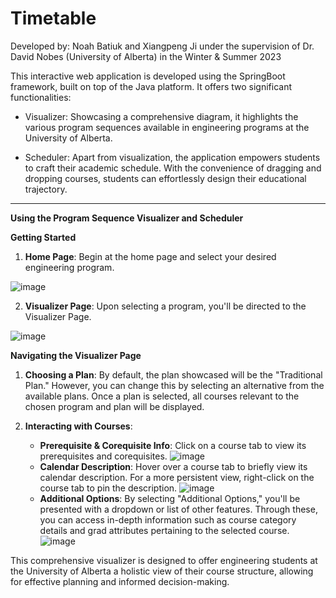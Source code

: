 # Timetable

Developed by: Noah Batiuk and Xiangpeng Ji under the supervision of Dr. David Nobes (University of Alberta) in the Winter & Summer 2023

This interactive web application is developed using the SpringBoot framework, built on top of the Java platform. It offers two significant functionalities:

+ Visualizer: Showcasing a comprehensive diagram, it highlights the various program sequences available in engineering programs at the University of Alberta.

+ Scheduler: Apart from visualization, the application empowers students to craft their academic schedule. With the convenience of dragging and dropping courses, students can effortlessly design their educational trajectory.
___

**Using the Program Sequence Visualizer and Scheduler**

**Getting Started**

1. **Home Page**: Begin at the home page and select your desired engineering program.

![image](https://github.com/xiangpen-1412/Timetable/assets/123021355/80bd4c1b-07b8-4eec-b429-e268d8e1f0ea)

2. **Visualizer Page**: Upon selecting a program, you'll be directed to the Visualizer Page.

![image](https://github.com/xiangpen-1412/Timetable/assets/123021355/e9ff7266-c440-447b-bd34-3e5f7bd6406d)

**Navigating the Visualizer Page**

1. **Choosing a Plan**: By default, the plan showcased will be the "Traditional Plan." However, you can change this by selecting an alternative from the available plans. Once a plan is selected, all courses relevant to the chosen program and plan will be displayed.

2. **Interacting with Courses**:
   + **Prerequisite & Corequisite Info**: Click on a course tab to view its prerequisites and corequisites.
     ![image](https://github.com/xiangpen-1412/Timetable/assets/123021355/1b150bfd-6c61-4f42-9565-86e0b55feb2c)
   + **Calendar Description**: Hover over a course tab to briefly view its calendar description. For a more persistent view, right-click on the course tab to pin the description.
     ![image](https://github.com/xiangpen-1412/Timetable/assets/123021355/ed5bf993-fdbf-467e-8466-962adb427477)
   + **Additional Options**: By selecting "Additional Options," you'll be presented with a dropdown or list of other features. Through these, you can access in-depth information such as course category details and grad attributes pertaining to the selected course.
     ![image](https://github.com/xiangpen-1412/Timetable/assets/123021355/6ac4fff4-fe68-4516-8146-0549b0cb785b)

This comprehensive visualizer is designed to offer engineering students at the University of Alberta a holistic view of their course structure, allowing for effective planning and informed decision-making.


